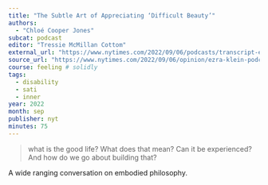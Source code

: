 ```yaml
---
title: "The Subtle Art of Appreciating ‘Difficult Beauty’"
authors:
  - "Chloé Cooper Jones"
subcat: podcast
editor: "Tressie McMillan Cottom"
external_url: "https://www.nytimes.com/2022/09/06/podcasts/transcript-ezra-klein-show-chloe-cooper-jones.html"
source_url: "https://www.nytimes.com/2022/09/06/opinion/ezra-klein-podcast-chloe-cooper-jones.html"
course: feeling # solidly
tags:
  - disability
  - sati
  - inner
year: 2022
month: sep
publisher: nyt
minutes: 75
---
```


> what is the good life? What does that mean? Can it be experienced? And how do we go about building that?

A wide ranging conversation on embodied philosophy.
